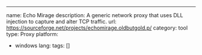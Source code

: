 ---
name: Echo Mirage
description: A generic network proxy that uses DLL injection to capture and alter TCP traffic.
url: https://sourceforge.net/projects/echomirage.oldbutgold.p/
category: tool
type: Proxy
platform:
- windows
lang: 
tags: []
